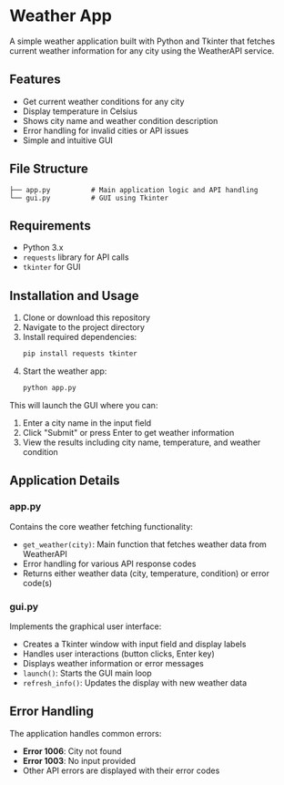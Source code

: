 # Weather App

A simple weather application built with Python and Tkinter that fetches current weather information for any city using the WeatherAPI service.

## Features

- Get current weather conditions for any city
- Display temperature in Celsius
- Shows city name and weather condition description
- Error handling for invalid cities or API issues
- Simple and intuitive GUI

## File Structure

```
├── app.py          # Main application logic and API handling
└── gui.py          # GUI using Tkinter
```

## Requirements

- Python 3.x
- `requests` library for API calls
- `tkinter` for GUI

## Installation and Usage

1. Clone or download this repository
2. Navigate to the project directory
3. Install required dependencies:
   ```bash
   pip install requests tkinter
   ```
4. Start the weather app:
    ```bash
    python app.py
    ```
This will launch the GUI where you can:
1. Enter a city name in the input field
2. Click "Submit" or press Enter to get weather information
3. View the results including city name, temperature, and weather condition

## Application Details

### app.py

Contains the core weather fetching functionality:

- `get_weather(city)`: Main function that fetches weather data from WeatherAPI
- Error handling for various API response codes
- Returns either weather data (city, temperature, condition) or error code(s)

### gui.py

Implements the graphical user interface:

- Creates a Tkinter window with input field and display labels
- Handles user interactions (button clicks, Enter key)
- Displays weather information or error messages
- `launch()`: Starts the GUI main loop
- `refresh_info()`: Updates the display with new weather data

## Error Handling

The application handles common errors:

- **Error 1006**: City not found
- **Error 1003**: No input provided
- Other API errors are displayed with their error codes
